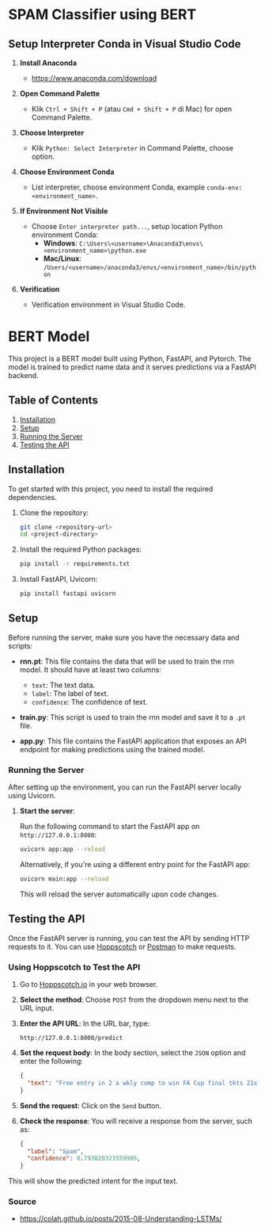 # SPAM Classifier using BERT

## Setup Interpreter Conda in Visual Studio Code
1. **Install Anaconda**
   - https://www.anaconda.com/download

2. **Open Command Palette**
   - Klik `Ctrl + Shift + P` (atau `Cmd + Shift + P` di Mac) for open Command Palette.

3. **Choose Interpreter**
   - Klik `Python: Select Interpreter` in Command Palette, choose option.

4. **Choose Environment Conda**
   - List interpreter, choose environment Conda, example `conda-env:<environment_name>`.

5. **If Environment Not Visible**
   - Choose `Enter interpreter path...`, setup location Python environment Conda:
     - **Windows**: `C:\Users\<username>\Anaconda3\envs\<environment_name>\python.exe`
     - **Mac/Linux**: `/Users/<username>/anaconda3/envs/<environment_name>/bin/python`

6. **Verification**
   - Verification environment in Visual Studio Code.

# BERT Model

This project is a BERT model built using Python, FastAPI, and Pytorch. The model is trained to predict name data and it serves predictions via a FastAPI backend.

## Table of Contents
1. [Installation](#installation)
2. [Setup](#setup)
3. [Running the Server](#running-the-server)
4. [Testing the API](#testing-the-api)

## Installation

To get started with this project, you need to install the required dependencies.

1. Clone the repository:

    ```bash
    git clone <repository-url>
    cd <project-directory>
    ```

2. Install the required Python packages:

    ```bash
    pip install -r requirements.txt
    ```

3. Install FastAPI, Uvicorn:

    ```bash
    pip install fastapi uvicorn
    ```

## Setup

Before running the server, make sure you have the necessary data and scripts:

- **rnn.pt**: This file contains the data that will be used to train the rnn model. It should have at least two columns:
  - `text`: The text data.
  - `label`: The label of text.
  - `confidence`: The confidence of text.

- **train.py**: This script is used to train the rnn model and save it to a `.pt` file.

- **app.py**: This file contains the FastAPI application that exposes an API endpoint for making predictions using the trained model.

### Running the Server

After setting up the environment, you can run the FastAPI server locally using Uvicorn.

1. **Start the server**:

    Run the following command to start the FastAPI app on `http://127.0.0.1:8000`:

    ```bash
    uvicorn app:app --reload
    ```

    Alternatively, if you're using a different entry point for the FastAPI app:

    ```bash
    uvicorn main:app --reload
    ```

    This will reload the server automatically upon code changes.

## Testing the API

Once the FastAPI server is running, you can test the API by sending HTTP requests to it. You can use [Hoppscotch](https://hoppscotch.io/) or [Postman](https://www.postman.com/) to make requests.

### Using Hoppscotch to Test the API

1. Go to [Hoppscotch.io](https://hoppscotch.io/) in your web browser.

2. **Select the method**: Choose `POST` from the dropdown menu next to the URL input.

3. **Enter the API URL**: In the URL bar, type:

    ```
    http://127.0.0.1:8000/predict
    ```

4. **Set the request body**: In the body section, select the `JSON` option and enter the following:

    ```json
    {
      "text": "Free entry in 2 a wkly comp to win FA Cup final tkts 21st May 2005. Text FA to 87121 to receive entry question(std txt rate)T&C's apply 08452810075over18's"
    }
    ```

5. **Send the request**: Click on the `Send` button.

6. **Check the response**: You will receive a response from the server, such as:

    ```json
    {
      "label": "Spam",
      "confidence": 0.793820321559906,
    }
    ```

This will show the predicted intent for the input text.

### Source
- https://colah.github.io/posts/2015-08-Understanding-LSTMs/